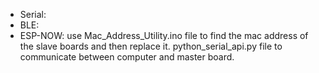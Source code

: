 - Serial: 
- BLE: 
- ESP-NOW: use Mac_Address_Utility.ino file to find the mac address of the slave boards and then replace it. python_serial_api.py file to communicate between computer and master board. 